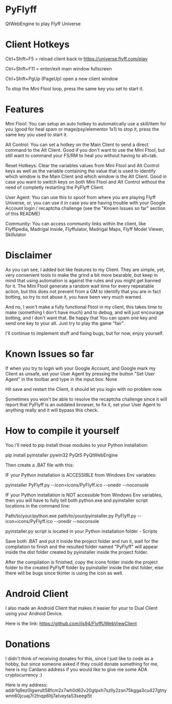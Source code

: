 # PyFlyff
QtWebEngine to play Flyff Universe

# Client Hotkeys

Ctrl+Shift+F5 = reload client back to https://universe.flyff.com/play

Ctrl+Shift+F11 = enter/exit main window fullscreen

Ctrl+Shift+PgUp (PageUp) open a new client window

To stop the Mini Ftool loop, press the same key you set to start it.

# Features

Mini Ftool: You can setup an auto hotkey to automatically use a skill/item for you (good for heal spam or mage/psy/elementor 1x1) to stop it, press the same key you used to start it.

Alt Control: You can set a hotkey on the Main Client to send a direct command to the Alt Client. Good if you don't want to use the Mini Ftool, but still want to command your FS/RM to heal you without having to alt+tab.

Reset Hotkeys: Clear the variables values from Mini Ftool and Alt Control keys as well as the variable containing the value that is used to identify which window is the Main Client and which window is the Alt Client. Good in case you want to switch keys on both Mini Ftool and Alt Control without the need of completly restarting the PyFlyff Client.

User Agent: You can use this to spoof from where you are playing Flyff Universe, or, you can use it in case you are having trouble with your Google Account login / recaptcha challenge (see the "Known Issues so far" section of this README)

Community: You can access community links within the client, like Flyffipedia, Madrigal Inside, Flyffulator, Madrigal Maps, Flyff Model Viewer, Skillulator

# Disclaimer

As you can see, I added bot like features to my Client. They are simple, yet, very convenient tools to make the grind a bit more bearable, but keep in mind that using automation is against the rules and you might get banned for it. The Mini Ftool generate a random wait time for every repeatable action, but this does not prevent from a GM to identify that you are in fact botting, so try to not abuse it, you have been very much warned.

And no, I won't make a fully functional Ftool in my client, this takes time to make (something I don't have much) and to debug, and will just encourage botting, and I don't want that. Be happy that You can spam one key and send one key to your alt. Just try to play the game "fair".

I'll continue to implement stuff and fixing bugs, but for now, enjoy yourself.

# Known Issues so far

If when you try to login wih your Google Account, and Google mark my Client as unsafe, set your User Agent by pressing the button "Set User Agent" in the toolbar and type in the input box: None

Hit save and restart the Client, it should let you login with no problem now.

Sometimes you won't be able to resolve the recaptcha challenge since it will report that PyFlyff is an outdated browser, to fix it, set your User Agent to anything really and it will bypass this check.

# How to compile it yourself

You i'll need to pip install those modules to your Python installation:

pip install pyinstaller pywin32 PyQt5 PyQtWebEngine

Then create a .BAT file with this:

IF your Python installation is ACCESSIBLE from Windows Env variables:

pyinstaller PyFlyff.py --icon=icons/PyFlyff.ico --onedir --noconsole

IF your Python installation is NOT accessible from Windows Env variables, then you will have to fully tell both python.exe and pyinstaller script locations in the command line:

Path/to/your/python.exe path/to/your/pyinstaller.py PyFlyff.py --icon=icons/PyFlyff.ico --onedir --noconsole

pyinstaller.py script is located in your Python installation folder - Scripts

Save both .BAT and put it inside the project folder and run it, wait for the compilation to finish and the resulted folder named "PyFlyff" will appear inside the dist folder created by pyinstaller inside the project folder.

After the compilation is finished, copy the icons folder inside the project folder to the created PyFlyff folder by pyinstaller inside the dist folder, else there will be bugs since tkinter is using the icon as well.

# Android Client

I also made an Android Client that makes it easier for your to Dual Client using your Android Device.

Here is the link: https://github.com/ils94/FlyffUWebViewClient

#  Donations

I didn't think of receiving donates for this, since I just like to code as a hobby, but since someone asked if they could donate something for me, here is my Cardano address if you would like to give me some ADA cryptocurrency :)

Here is my address: addr1q9ez0lgwrult58fcm2x7wh0d62v20gtpxh7szlly2zsn75kgga3cu427gtnywnn60jcuaj7r2tnqp6ltj7atveyta53seegl5t
